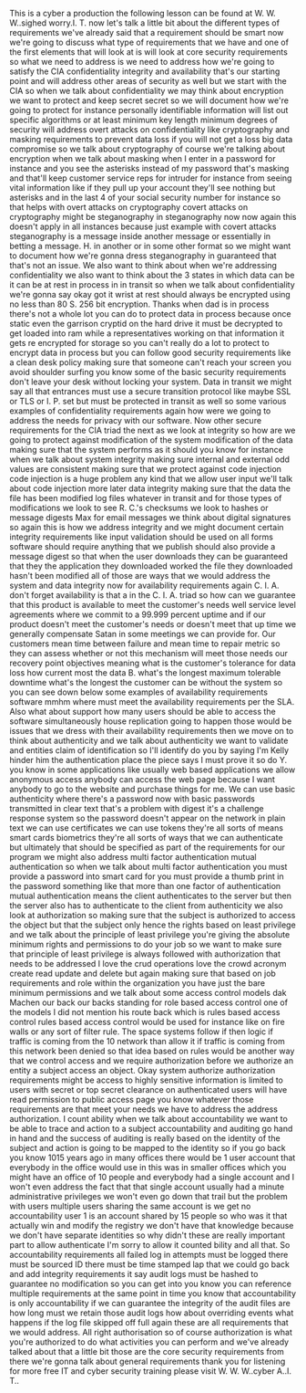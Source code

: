This is a cyber a production the following lesson can be found at W. W. W..sighed worry.I. T. now let's talk a little bit about the different types of requirements we've already said that a requirement should be smart now we're going to discuss what type of requirements that we have and one of the first elements that will look at is will look at core security requirements so what we need to address is we need to address how we're going to satisfy the CIA confidentiality integrity and availability that's our starting point and will address other areas of security as well but we start with the CIA so when we talk about confidentiality we may think about encryption we want to protect and keep secret secret so we will document how we're going to protect for instance personally identifiable information will list out specific algorithms or at least minimum key length minimum degrees of security will address overt attacks on confidentiality like cryptography and masking requirements to prevent data loss if you will not get a loss big data compromise so we talk about cryptography of course we're talking about encryption when we talk about masking when I enter in a password for instance and you see the asterisks instead of my password that's masking and that'll keep customer service reps for intruder for instance from seeing vital information like if they pull up your account they'll see nothing but asterisks and in the last 4 of your social security number for instance so that helps with overt attacks on cryptography covert attacks on cryptography might be steganography in steganography now now again this doesn't apply in all instances because just example with covert attacks steganography is a message inside another message or essentially in betting a message. H. in another or in some other format so we might want to document how we're gonna dress steganography in guaranteed that that's not an issue. We also want to think about when we're addressing confidentiality we also want to think about the 3 states in which data can be it can be at rest in process in in transit so when we talk about confidentiality we're gonna say okay got it wrist at rest should always be encrypted using no less than 80 S. 256 bit encryption. Thanks when dad is in process there's not a whole lot you can do to protect data in process because once static even the garrison cryptid on the hard drive it must be decrypted to get loaded into ram while a representatives working on that information it gets re encrypted for storage so you can't really do a lot to protect to encrypt data in process but you can follow good security requirements like a clean desk policy making sure that someone can't reach your screen you avoid shoulder surfing you know some of the basic security requirements don't leave your desk without locking your system. Data in transit we might say all that entrances must use a secure transition protocol like maybe SSL or TLS or I. P. set but must be protected in transit as well so some various examples of confidentiality requirements again how were we going to address the needs for privacy with our software. Now other secure requirements for the CIA triad the next as we look at integrity so how are we going to protect against modification of the system modification of the data making sure that the system performs as it should you know for instance when we talk about system integrity making sure internal and external odd values are consistent making sure that we protect against code injection code injection is a huge problem any kind that we allow user input we'll talk about code injection more later data integrity making sure that the data the file has been modified log files whatever in transit and for those types of modifications we look to see R. C.'s checksums we look to hashes or message digests Max for email messages we think about digital signatures so again this is how we address integrity and we might document certain integrity requirements like input validation should be used on all forms software should require anything that we publish should also provide a message digest so that when the user downloads they can be guaranteed that they the application they downloaded worked the file they downloaded hasn't been modified all of those are ways that we would address the system and data integrity now for availability requirements again C. I. A. don't forget availability is that a in the C. I. A. triad so how can we guarantee that this product is available to meet the customer's needs well service level agreements where we commit to a 99.999 percent uptime and if our product doesn't meet the customer's needs or doesn't meet that up time we generally compensate Satan in some meetings we can provide for. Our customers mean time between failure and mean time to repair metric so they can assess whether or not this mechanism will meet those needs our recovery point objectives meaning what is the customer's tolerance for data loss how current most the data B. what's the longest maximum tolerable downtime what's the longest the customer can be without the system so you can see down below some examples of availability requirements software mmhm where must meet the availability requirements per the SLA. Also what about support how many users should be able to access the software simultaneously house replication going to happen those would be issues that we dress with their availability requirements then we move on to think about authenticity and we talk about authenticity we want to validate and entities claim of identification so I'll identify do you by saying I'm Kelly hinder him the authentication place the piece says I must prove it so do Y. you know in some applications like usually web based applications we allow anonymous access anybody can access the web page because I want anybody to go to the website and purchase things for me. We can use basic authenticity where there's a password now with basic passwords transmitted in clear text that's a problem with digest it's a challenge response system so the password doesn't appear on the network in plain text we can use certificates we can use tokens they're all sorts of means smart cards biometrics they're all sorts of ways that we can authenticate but ultimately that should be specified as part of the requirements for our program we might also address multi factor authentication mutual authentication so when we talk about multi factor authentication you must provide a password into smart card for you must provide a thumb print in the password something like that more than one factor of authentication mutual authentication means the client authenticates to the server but then the server also has to authenticate to the client from authenticity we also look at authorization so making sure that the subject is authorized to access the object but that the subject only hence the rights based on least privilege and we talk about the principle of least privilege you're giving the absolute minimum rights and permissions to do your job so we want to make sure that principle of least privilege is always followed with authorization that needs to be addressed I love the crud operations love the crowd acronym create read update and delete but again making sure that based on job requirements and role within the organization you have just the bare minimum permissions and we talk about some access control models dak Machen our back our backs standing for role based access control one of the models I did not mention his route back which is rules based access control rules based access control would be used for instance like on fire walls or any sort of filter rule. The space systems follow if then logic if traffic is coming from the 10 network than allow it if traffic is coming from this network been denied so that idea based on rules would be another way that we control access and we require authorization before we authorize an entity a subject access an object. Okay system authorize authorization requirements might be access to highly sensitive information is limited to users with secret or top secret clearance on authenticated users will have read permission to public access page you know whatever those requirements are that meet your needs we have to address the address authorization. I count ability when we talk about accountability we want to be able to trace and action to a subject accountability and auditing go hand in hand and the success of auditing is really based on the identity of the subject and action is going to be mapped to the identity so if you go back you know 1015 years ago in many offices there would be 1 user account that everybody in the office would use in this was in smaller offices which you might have an office of 10 people and everybody had a single account and I won't even address the fact that that single account usually had a minute administrative privileges we won't even go down that trail but the problem with users multiple users sharing the same account is we get no accountability user 1 is an account shared by 15 people so who was it that actually win and modify the registry we don't have that knowledge because we don't have separate identities so why didn't these are really important part to allow authenticate I'm sorry to allow it counted bility and all that. So accountability requirements all failed log in attempts must be logged there must be sourced ID there must be time stamped lap that we could go back and add integrity requirements it say audit logs must be hashed to guarantee no modification so you can get into you know you can reference multiple requirements at the same point in time you know that accountability is only accountability if we can guarantee the integrity of the audit files are how long must we retain those audit logs how about overriding events what happens if the log file skipped off full again these are all requirements that we would address. All right authorisation so of course authorization is what you're authorized to do what activities you can perform and we've already talked about that a little bit those are the core security requirements from there we're gonna talk about general requirements thank you for listening for more free IT and cyber security training please visit W. W. W..cyber A..I. T..
